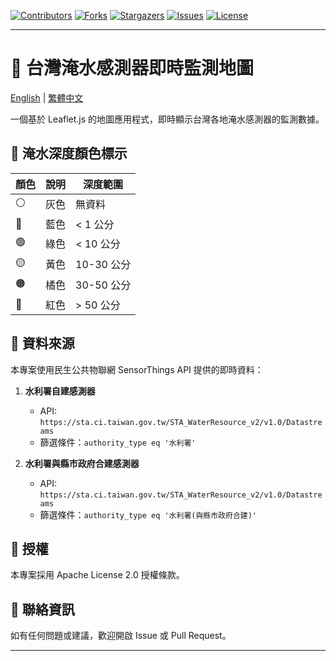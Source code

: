 [![Contributors][contributors-shield]][contributors-url]
[![Forks][forks-shield]][forks-url]
[![Stargazers][stars-shield]][stars-url]
[![Issues][issues-shield]][issues-url]
[![License][license-shield]][license-url]

[contributors-shield]: https://img.shields.io/github/contributors/kukuxx/TW-FloodMap.svg?style=for-the-badge
[contributors-url]: https://github.com/kukuxx/TW-FloodMap/graphs/contributors

[forks-shield]: https://img.shields.io/github/forks/kukuxx/TW-FloodMap.svg?style=for-the-badge
[forks-url]: https://github.com/kukuxx/TW-FloodMap/network/members

[stars-shield]: https://img.shields.io/github/stars/kukuxx/TW-FloodMap.svg?style=for-the-badge
[stars-url]: https://github.com/kukuxx/TW-FloodMap/stargazers

[issues-shield]: https://img.shields.io/github/issues/kukuxx/TW-FloodMap.svg?style=for-the-badge
[issues-url]: https://github.com/kukuxx/TW-FloodMap/issues

[license-shield]: https://img.shields.io/github/license/kukuxx/TW-FloodMap.svg?style=for-the-badge
[license-url]: https://github.com/kukuxx/TW-FloodMap/blob/main/LICENSE

---

# 🌊 台灣淹水感測器即時監測地圖

[English](/README.md) | [繁體中文](/README-zh-TW.md)

一個基於 Leaflet.js 的地圖應用程式，即時顯示台灣各地淹水感測器的監測數據。

## 🎯 淹水深度顏色標示

| 顏色 | 說明 | 深度範圍 |
|------|-----|----------|
| ⚪ | 灰色 | 無資料 |
| 🔵 | 藍色 | < 1 公分 |
| 🟢 | 綠色 | < 10 公分 |
| 🟡 | 黃色 | 10-30 公分 |
| 🟠 | 橘色 | 30-50 公分 |
| 🔴 | 紅色 | > 50 公分 |

## 📡 資料來源

本專案使用民生公共物聯網 SensorThings API 提供的即時資料：

1. **水利署自建感測器**
   - API: `https://sta.ci.taiwan.gov.tw/STA_WaterResource_v2/v1.0/Datastreams`
   - 篩選條件：`authority_type eq '水利署'`

2. **水利署與縣市政府合建感測器**
   - API: `https://sta.ci.taiwan.gov.tw/STA_WaterResource_v2/v1.0/Datastreams`
   - 篩選條件：`authority_type eq '水利署(與縣市政府合建)'`

## 📄 授權

本專案採用 Apache License 2.0 授權條款。

## 📧 聯絡資訊

如有任何問題或建議，歡迎開啟 Issue 或 Pull Request。

---